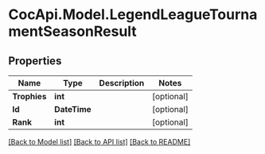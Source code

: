# CocApi.Model.LegendLeagueTournamentSeasonResult
## Properties

Name | Type | Description | Notes
------------ | ------------- | ------------- | -------------
**Trophies** | **int** |  | [optional] 
**Id** | **DateTime** |  | [optional] 
**Rank** | **int** |  | [optional] 

[[Back to Model list]](../README.md#documentation-for-models) [[Back to API list]](../README.md#documentation-for-api-endpoints) [[Back to README]](../README.md)


